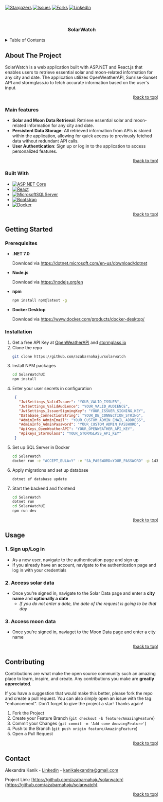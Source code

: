 <!-- Improved compatibility of back to top link: See: https://github.com/othneildrew/Best-README-Template/pull/73 -->
<a name="readme-top"></a>

[![Stargazers][stars-shield]][stars-url]
[![Issues][issues-shield]][issues-url]
[![Forks][forks-shield]][forks-url]
[![LinkedIn][linkedin-shield]][linkedin-url]



<br />
<div align="center">
<h3 align="center">SolarWatch</h3>
</div>



<!-- TABLE OF CONTENTS -->
<details>
  <summary>Table of Contents</summary>
  <ol>
    <li>
      <a href="#about-the-project">About The Project</a>
      <ul>
        <li><a href="#main-features">Main features</a></li>
        <li><a href="#built-with">Built With</a></li>
      </ul>
    </li>
    <li>
      <a href="#getting-started">Getting Started</a>
      <ul>
        <li><a href="#prerequisites">Prerequisites</a></li>
        <li><a href="#installation">Installation</a></li>
      </ul>
    </li>
    <li><a href="#usage">Usage</a></li>
    <li><a href="#contact">Contact</a></li>
  </ol>
</details>



<!-- ABOUT THE PROJECT -->
## About The Project

<!--[![Product Name Screen Shot][product-screenshot]](https://example.com) -->

SolarWatch is a web application built with ASP.NET and React.js that enables users to retrieve essential solar and moon-related information for any city and date. The application utilizes OpenWeatherAPI, Sunrise-Sunset API and stormglass.io to fetch accurate information based on the user's input.

<p align="right">(<a href="#readme-top">back to top</a>)</p>



### Main features

*  **Solar and Moon Data Retrieval**: Retrieve essential solar and moon-related information for any city and date.
* **Persistent Data Storage**: All retrieved information from APIs is stored within the application, allowing for quick access to previously fetched data without redundant API calls.
* **User Authentication**: Sign up or log in to the application to access personalized features.

<p align="right">(<a href="#readme-top">back to top</a>)</p>



### Built With

* [![ASP.NET Core][ASP.NET Core]][dotnetcore-url]
* [![React][React.js]][React-url]
* [![MicrosoftSQLServer][Microsoft SQL Server]][sql-server-url]
* [![Bootstrap][Bootstrap.com]][Bootstrap-url]
* [![Docker][Docker]][docker-url]


<p align="right">(<a href="#readme-top">back to top</a>)</p>



<!-- GETTING STARTED -->
## Getting Started

### Prerequisites

* **.NET 7.0**

    Download via https://dotnet.microsoft.com/en-us/download/dotnet

* **Node.js**

    Download via https://nodejs.org/en

* **npm**
  ```sh
  npm install npm@latest -g
  ```

* **Docker Desktop**

    Download via https://www.docker.com/products/docker-desktop/

### Installation

1. Get a free API Key at [OpenWeatherAPI](https://openweathermap.org/api/) and [stormglass.io](https://stormglass.io)
2. Clone the repo
   ```sh
   git clone https://github.com/azabarnahaju/solarwatch
   ```
3. Install NPM packages
   ```sh
   cd SolarWatchUI
   npm install
   ```
4. Enter your user secrets in configuration
   ```json
    {
      "JwtSettings_ValidIssuer": "YOUR_VALID_ISSUER",
      "JwtSettings_ValidAudience": "YOUR_VALID_AUDIENCE",
      "JwtSettings_IssuerSigningKey": "YOUR_ISSUER_SIGNING_KEY",
      "Database_ConnectionString": "YOUR_DB_CONNECTION_STRING",
      "AdminInfo_AdminEmail": "YOUR_CUSTOM_ADMIN_EMAIL_ADDRESS",
      "AdminInfo_AdminPassword": "YOUR_CUSTOM_ADMIN_PASSWORD",
      "ApiKeys_OpenWeatherAPI": "YOUR_OPENWEATHER_API_KEY",
      "ApiKeys_StormGlass": "YOUR_STORMGLASS_API_KEY"
    }
   ```
5. Set up SQL Server in Docker
    ```sh
    cd SolarWatch
    docker run -e "ACCEPT_EULA=Y" -e "SA_PASSWORD=YOUR_PASSWORD" -p 1433:1433 -d mcr.microsoft.com/mssql/server
    ```
5. Apply migrations and set up database
    ```sh
    dotnet ef database update
    ```
6. Start the backend and frontend
    ```sh
    cd SolarWatch
    dotnet run
    cd SolarWatchUI
    npm run dev
    ```
<p align="right">(<a href="#readme-top">back to top</a>)</p>



<!-- USAGE EXAMPLES -->
## Usage

### 1. Sign up/Log in 
* As a new user, navigate to the authentication page and sign up
* If you already have an account, navigate to the authentication page and log in with your credentials

### 2. Access solar data
* Once you're signed in, navigate to the Solar Data page and enter a **city name** and **optionally a date** 
    * _If you do not enter a date, the date of the request is going to be that day_

### 3. Access moon data
* Once you're signed in, naviaget to the Moon Data page and enter a city name

<p align="right">(<a href="#readme-top">back to top</a>)</p>



<!-- CONTRIBUTING -->
## Contributing

Contributions are what make the open source community such an amazing place to learn, inspire, and create. Any contributions you make are **greatly appreciated**.

If you have a suggestion that would make this better, please fork the repo and create a pull request. You can also simply open an issue with the tag "enhancement".
Don't forget to give the project a star! Thanks again!

1. Fork the Project
2. Create your Feature Branch (`git checkout -b feature/AmazingFeature`)
3. Commit your Changes (`git commit -m 'Add some AmazingFeature'`)
4. Push to the Branch (`git push origin feature/AmazingFeature`)
5. Open a Pull Request

<p align="right">(<a href="#readme-top">back to top</a>)</p>




<!-- CONTACT -->
## Contact

Alexandra Kanik - [Linkedin](https://www.linkedin.com/in/alexandrakanik/) - kanikalexandra@gmail.com

Project Link: [https://github.com/azabarnahaju/solarwatch](https://github.com/azabarnahaju/solarwatch)

<p align="right">(<a href="#readme-top">back to top</a>)</p>


<!-- MARKDOWN LINKS & IMAGES -->
<!-- https://www.markdownguide.org/basic-syntax/#reference-style-links -->
[forks-shield]: https://img.shields.io/github/forks/azabarnahaju/solarwatch.svg?style=for-the-badge
[forks-url]: https://github.com/azabarnahaju/solarwatch/network/members
[stars-shield]: https://img.shields.io/github/stars/azabarnahaju/solarwatch.svg?style=for-the-badge
[stars-url]: https://github.com/azabarnahaju/solarwatch/stargazers
[issues-shield]: https://img.shields.io/github/issues/azabarnahaju/solarwatch.svg?style=for-the-badge
[issues-url]: https://github.com/azabarnahaju/solarwatch/issues
[linkedin-shield]: https://img.shields.io/badge/-LinkedIn-black.svg?style=for-the-badge&logo=linkedin&colorB=555
[linkedin-url]: https://linkedin.com/in/linkedin_username
[product-screenshot]: images/screenshot.png
[React.js]: https://img.shields.io/badge/React-20232A?style=for-the-badge&logo=react&logoColor=61DAFB
[React-url]: https://reactjs.org/
[Bootstrap.com]: https://img.shields.io/badge/Bootstrap-563D7C?style=for-the-badge&logo=bootstrap&logoColor=white
[Bootstrap-url]: https://getbootstrap.com
[ASP.NET Core]: https://img.shields.io/badge/asp.net_core-6d409d?style=for-the-badge&logo=dotnet&logoColor=white
[dotnetcore-url]: https://dotnet.microsoft.com/en-us/apps/aspnet
[Microsoft SQL Server]: https://img.shields.io/badge/sql_server-CC2927?style=for-the-badge&logo=microsoftsqlserver&logoColor=white
[sql-server-url]: https://www.microsoft.com/en-us/sql-server/sql-server-downloads
[Docker]: https://img.shields.io/badge/docker-2496ED?style=for-the-badge&logo=docker&logoColor=white
[docker-url]: https://www.docker.com 
